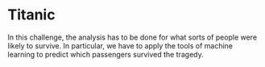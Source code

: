# Titanic
In this challenge, the analysis has to be done for what sorts of people were likely to survive. In particular, we have to apply the tools of machine learning to predict which passengers survived the tragedy.
